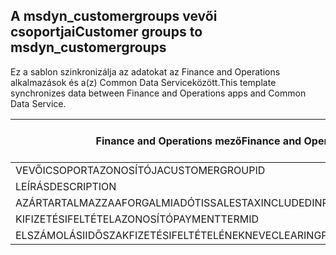 ## <a name="customer-groups-to-msdyn_customergroups"></a><span data-ttu-id="d554f-101">A msdyn_customergroups vevői csoportjai</span><span class="sxs-lookup"><span data-stu-id="d554f-101">Customer groups to msdyn_customergroups</span></span>

<span data-ttu-id="d554f-102">Ez a sablon szinkronizálja az adatokat az Finance and Operations alkalmazások és a(z) Common Data Serviceközött.</span><span class="sxs-lookup"><span data-stu-id="d554f-102">This template synchronizes data between Finance and Operations apps and Common Data Service.</span></span>

<span data-ttu-id="d554f-103">Finance and Operations mező</span><span class="sxs-lookup"><span data-stu-id="d554f-103">Finance and Operations field</span></span> | <span data-ttu-id="d554f-104">Térkép típusa</span><span class="sxs-lookup"><span data-stu-id="d554f-104">Map type</span></span> | <span data-ttu-id="d554f-105">Egyéb Dynamics 365 mező</span><span class="sxs-lookup"><span data-stu-id="d554f-105">Other Dynamics 365 field</span></span> | <span data-ttu-id="d554f-106">Alapértelmezett érték</span><span class="sxs-lookup"><span data-stu-id="d554f-106">Default value</span></span>
---|---|---|---
<span data-ttu-id="d554f-107">VEVŐICSOPORTAZONOSÍTÓJA</span><span class="sxs-lookup"><span data-stu-id="d554f-107">CUSTOMERGROUPID</span></span> | = | <span data-ttu-id="d554f-108">msdyn_groupid</span><span class="sxs-lookup"><span data-stu-id="d554f-108">msdyn_groupid</span></span> | 
<span data-ttu-id="d554f-109">LEÍRÁS</span><span class="sxs-lookup"><span data-stu-id="d554f-109">DESCRIPTION</span></span> | = | <span data-ttu-id="d554f-110">msdyn_description</span><span class="sxs-lookup"><span data-stu-id="d554f-110">msdyn_description</span></span> | 
<span data-ttu-id="d554f-111">AZÁRTARTALMAZZAAFORGALMIADÓT</span><span class="sxs-lookup"><span data-stu-id="d554f-111">ISSALESTAXINCLUDEDINPRICE</span></span> | >< | <span data-ttu-id="d554f-112">msdyn_issalestaxincludedinprice</span><span class="sxs-lookup"><span data-stu-id="d554f-112">msdyn_issalestaxincludedinprice</span></span> | 
<span data-ttu-id="d554f-113">KIFIZETÉSIFELTÉTELAZONOSÍTÓ</span><span class="sxs-lookup"><span data-stu-id="d554f-113">PAYMENTTERMID</span></span> | = | <span data-ttu-id="d554f-114">msdyn_paymenttermid.msdyn_name</span><span class="sxs-lookup"><span data-stu-id="d554f-114">msdyn_paymenttermid.msdyn_name</span></span> | 
<span data-ttu-id="d554f-115">ELSZÁMOLÁSIIDŐSZAKFIZETÉSIFELTÉTELÉNEKNEVE</span><span class="sxs-lookup"><span data-stu-id="d554f-115">CLEARINGPERIODPAYMENTTERMNAME</span></span> | = | <span data-ttu-id="d554f-116">msdyn_clearingperiodpaymenttermname.msdyn_name</span><span class="sxs-lookup"><span data-stu-id="d554f-116">msdyn_clearingperiodpaymenttermname.msdyn_name</span></span> | 
